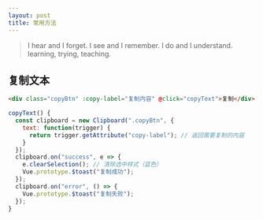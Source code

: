 ```yaml
---
layout: post
title: 常用方法
---
```


> I hear and I forget. I see and I remember. I do and I understand.
> learning, trying, teaching.



## 复制文本

```html
<div class="copyBtn" :copy-label="复制内容" @click="copyText">复制</div>
```
```javascript
copyText() {
  const clipboard = new Clipboard(".copyBtn", {
    text: function(trigger) {
      return trigger.getAttribute("copy-label"); // 返回需要复制的内容
    }
  });
  clipboard.on("success", e => {
    e.clearSelection(); // 清除选中样式（蓝色）
    Vue.prototype.$toast("复制成功");
  });
  clipboard.on("error", () => {
    Vue.prototype.$toast("复制失败");
  });
}
```

##










